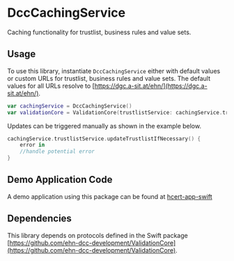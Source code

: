 # DccCachingService

Caching functionality for trustlist, business rules and value sets.

## Usage

To use this library, instantiate `DccCachingService` either with default values or custom URLs for trustlist, business rules and value sets. The default values for all URLs resolve to [https://dgc.a-sit.at/ehn/](https://dgc.a-sit.at/ehn/).

```swift
var cachingService = DccCachingService()
var validationCore = ValidationCore(trustlistService: cachingService.trustlistService)
```

Updates can be triggered manually as shown in the example below.
```swift
cachingService.trustlistService.updateTrustlistIfNecessary() {
    error in
    //handle potential error
}
```

## Demo Application Code

A demo application using this package can be found at [hcert-app-swift](https://github.com/ehn-dcc-development/hcert-app-swift)

## Dependencies

This library depends on protocols defined in the Swift package [https://github.com/ehn-dcc-development/ValidationCore](https://github.com/ehn-dcc-development/ValidationCore).
